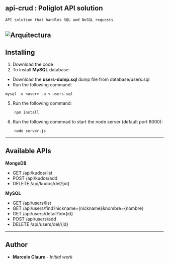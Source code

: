 ## api-crud : Poliglot API solution
```
API solution that handles SQL and NoSQL requests
```
![Arquitectura](https://user-images.githubusercontent.com/24611413/64218352-441e6a80-ce8f-11e9-9012-451288ad83ea.jpg)
---
## Installing

1. Download the code
3. To install **MySQL** database:
*  Download the **users-dump.sql** dump file from database/users.sql
*  Run the following command:
```
mysql -u <user> -p < users.sql
```
5. Run the following command:
```
    npm install
```
6. Run the following commnad to start the node server (default port 8000):
```
    node server.js
```
---
## Available APIs

**MongoDB**
* GET    /api/kudos/list
* POST   /api/kudos/add
* DELETE /api/kudos/del/{id}

**MySQL**
* GET     /api/users/list
* GET     /api/users/find?nickname={nickname}&nombre={nombre}
* GET     /api/users/detail?id={id}
* POST    /api/users/add
* DELETE  /api/users/del/{id}
---
## Author

* **Marcelo Claure** - *Initial work*
